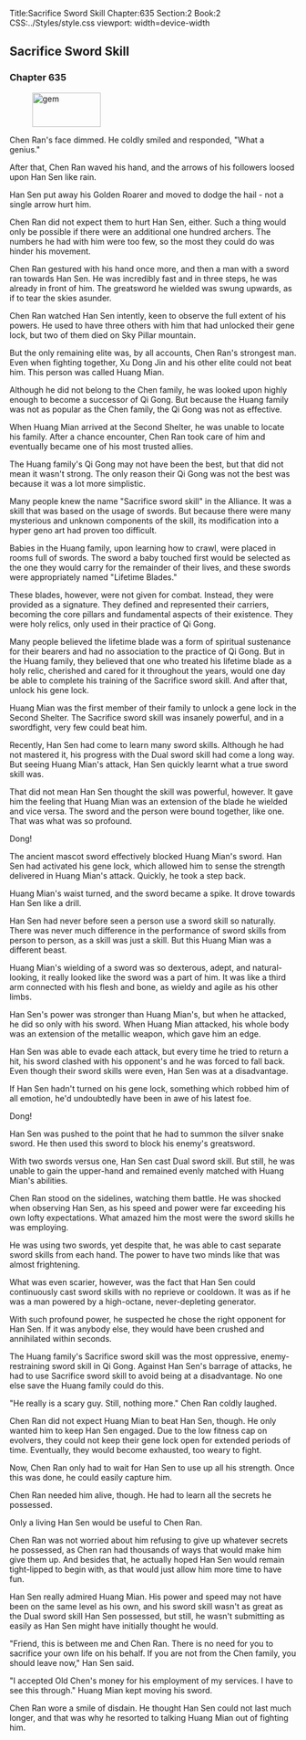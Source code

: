 Title:Sacrifice Sword Skill 
Chapter:635 
Section:2 
Book:2 
CSS:../Styles/style.css 
viewport: width=device-width
  
## Sacrifice Sword Skill
### Chapter 635 
<figure>
	<img src="../Images/gem.gif" alt="gem" id="gem" width="120" height="60" />
</figure>
  

  
  Chen Ran's face dimmed. He coldly smiled and responded, "What a genius."

After that, Chen Ran waved his hand, and the arrows of his followers loosed upon Han Sen like rain.

Han Sen put away his Golden Roarer and moved to dodge the hail - not a single arrow hurt him.

Chen Ran did not expect them to hurt Han Sen, either. Such a thing would only be possible if there were an additional one hundred archers. The numbers he had with him were too few, so the most they could do was hinder his movement.

Chen Ran gestured with his hand once more, and then a man with a sword ran towards Han Sen. He was incredibly fast and in three steps, he was already in front of him. The greatsword he wielded was swung upwards, as if to tear the skies asunder.

Chen Ran watched Han Sen intently, keen to observe the full extent of his powers. He used to have three others with him that had unlocked their gene lock, but two of them died on Sky Pillar mountain.

But the only remaining elite was, by all accounts, Chen Ran's strongest man. Even when fighting together, Xu Dong Jin and his other elite could not beat him. This person was called Huang Mian.

Although he did not belong to the Chen family, he was looked upon highly enough to become a successor of Qi Gong. But because the Huang family was not as popular as the Chen family, the Qi Gong was not as effective.

When Huang Mian arrived at the Second Shelter, he was unable to locate his family. After a chance encounter, Chen Ran took care of him and eventually became one of his most trusted allies.

The Huang family's Qi Gong may not have been the best, but that did not mean it wasn't strong. The only reason their Qi Gong was not the best was because it was a lot more simplistic.

Many people knew the name "Sacrifice sword skill" in the Alliance. It was a skill that was based on the usage of swords. But because there were many mysterious and unknown components of the skill, its modification into a hyper geno art had proven too difficult.

Babies in the Huang family, upon learning how to crawl, were placed in rooms full of swords. The sword a baby touched first would be selected as the one they would carry for the remainder of their lives, and these swords were appropriately named "Lifetime Blades."

These blades, however, were not given for combat. Instead, they were provided as a signature. They defined and represented their carriers, becoming the core pillars and fundamental aspects of their existence. They were holy relics, only used in their practice of Qi Gong.

Many people believed the lifetime blade was a form of spiritual sustenance for their bearers and had no association to the practice of Qi Gong. But in the Huang family, they believed that one who treated his lifetime blade as a holy relic, cherished and cared for it throughout the years, would one day be able to complete his training of the Sacrifice sword skill. And after that, unlock his gene lock.

Huang Mian was the first member of their family to unlock a gene lock in the Second Shelter. The Sacrifice sword skill was insanely powerful, and in a swordfight, very few could beat him.

Recently, Han Sen had come to learn many sword skills. Although he had not mastered it, his progress with the Dual sword skill had come a long way. But seeing Huang Mian's attack, Han Sen quickly learnt what a true sword skill was.

That did not mean Han Sen thought the skill was powerful, however. It gave him the feeling that Huang Mian was an extension of the blade he wielded and vice versa. The sword and the person were bound together, like one. That was what was so profound.

Dong!

The ancient mascot sword effectively blocked Huang Mian's sword. Han Sen had activated his gene lock, which allowed him to sense the strength delivered in Huang Mian's attack. Quickly, he took a step back.

Huang Mian's waist turned, and the sword became a spike. It drove towards Han Sen like a drill.

Han Sen had never before seen a person use a sword skill so naturally. There was never much difference in the performance of sword skills from person to person, as a skill was just a skill. But this Huang Mian was a different beast.

Huang Mian's wielding of a sword was so dexterous, adept, and natural-looking, it really looked like the sword was a part of him. It was like a third arm connected with his flesh and bone, as wieldy and agile as his other limbs.

Han Sen's power was stronger than Huang Mian's, but when he attacked, he did so only with his sword. When Huang Mian attacked, his whole body was an extension of the metallic weapon, which gave him an edge.

Han Sen was able to evade each attack, but every time he tried to return a hit, his sword clashed with his opponent's and he was forced to fall back. Even though their sword skills were even, Han Sen was at a disadvantage.

If Han Sen hadn't turned on his gene lock, something which robbed him of all emotion, he'd undoubtedly have been in awe of his latest foe.

Dong!

Han Sen was pushed to the point that he had to summon the silver snake sword. He then used this sword to block his enemy's greatsword.

With two swords versus one, Han Sen cast Dual sword skill. But still, he was unable to gain the upper-hand and remained evenly matched with Huang Mian's abilities.

Chen Ran stood on the sidelines, watching them battle. He was shocked when observing Han Sen, as his speed and power were far exceeding his own lofty expectations. What amazed him the most were the sword skills he was employing.

He was using two swords, yet despite that, he was able to cast separate sword skills from each hand. The power to have two minds like that was almost frightening.

What was even scarier, however, was the fact that Han Sen could continuously cast sword skills with no reprieve or cooldown. It was as if he was a man powered by a high-octane, never-depleting generator.

With such profound power, he suspected he chose the right opponent for Han Sen. If it was anybody else, they would have been crushed and annihilated within seconds.

The Huang family's Sacrifice sword skill was the most oppressive, enemy-restraining sword skill in Qi Gong. Against Han Sen's barrage of attacks, he had to use Sacrifice sword skill to avoid being at a disadvantage. No one else save the Huang family could do this.

"He really is a scary guy. Still, nothing more." Chen Ran coldly laughed.

Chen Ran did not expect Huang Mian to beat Han Sen, though. He only wanted him to keep Han Sen engaged. Due to the low fitness cap on evolvers, they could not keep their gene lock open for extended periods of time. Eventually, they would become exhausted, too weary to fight.

Now, Chen Ran only had to wait for Han Sen to use up all his strength. Once this was done, he could easily capture him.

Chen Ran needed him alive, though. He had to learn all the secrets he possessed.

Only a living Han Sen would be useful to Chen Ran.

Chen Ran was not worried about him refusing to give up whatever secrets he possessed, as Chen ran had thousands of ways that would make him give them up. And besides that, he actually hoped Han Sen would remain tight-lipped to begin with, as that would just allow him more time to have fun.

Han Sen really admired Huang Mian. His power and speed may not have been on the same level as his own, and his sword skill wasn't as great as the Dual sword skill Han Sen possessed, but still, he wasn't submitting as easily as Han Sen might have initially thought he would.

"Friend, this is between me and Chen Ran. There is no need for you to sacrifice your own life on his behalf. If you are not from the Chen family, you should leave now," Han Sen said.

"I accepted Old Chen's money for his employment of my services. I have to see this through." Huang Mian kept moving his sword.

Chen Ran wore a smile of disdain. He thought Han Sen could not last much longer, and that was why he resorted to talking Huang Mian out of fighting him.
